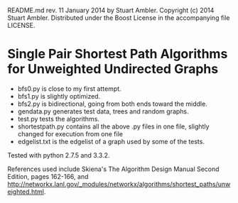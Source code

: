 README.md rev. 11 January 2014 by Stuart Ambler.
Copyright (c) 2014 Stuart Ambler.
Distributed under the Boost License in the accompanying file LICENSE.

# Single Pair Shortest Path Algorithms for Unweighted Undirected Graphs

- bfs0.py         is close to my first attempt.
- bfs1.py         is slightly optimized.
- bfs2.py         is bidirectional, going from both ends toward the middle.
- gendata.py      generates test data, trees and random graphs.
- test.py         tests the algorithms.
- shortestpath.py contains all the above .py files in one file, slightly changed
                  for execution from one file
- edgelist.txt is the edgelist of a graph used by some of the tests.

Tested with python 2.7.5 and 3.3.2.

References used include Skiena's The Algorithm Design Manual Second Edition,
pages 162-166, and <http://networkx.lanl.gov/_modules/networkx/algorithms/shortest_paths/unweighted.html>.
